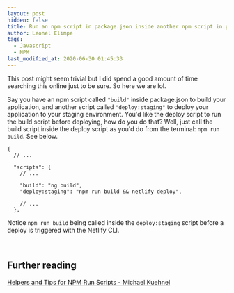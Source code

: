 ```yaml
---
layout: post
hidden: false
title: Run an npm script in package.json inside another npm script in package.json
author: Leonel Elimpe
tags:
  - Javascript
  - NPM
last_modified_at: 2020-06-30 01:45:33
---
```

This post might seem trivial but I did spend a good amount of time searching this online just to be sure. So here we are lol.

Say you have an npm script called  `"build"` inside package.json to build your application, and another script called `"deploy:staging"`  to deploy your application to your staging environment. You'd like the deploy script to run the build script before deploying, how do you do that? Well, just call the build script inside the deploy script as you'd do from the terminal: `npm run build`. See below.

```
{
  // ...
  
  "scripts": {
    // ...
    
    "build": "ng build",
    "deploy:staging": "npm run build && netlify deploy",
    
    // ...
  },
```

Notice `npm run build` being called inside the `deploy:staging` script before a deploy is triggered with the Netlify CLI.

<br>

## Further reading

[Helpers and Tips for NPM Run Scripts - Michael Kuehnel](https://michael-kuehnel.de/tooling/2018/03/22/helpers-and-tips-for-npm-run-scripts.html)